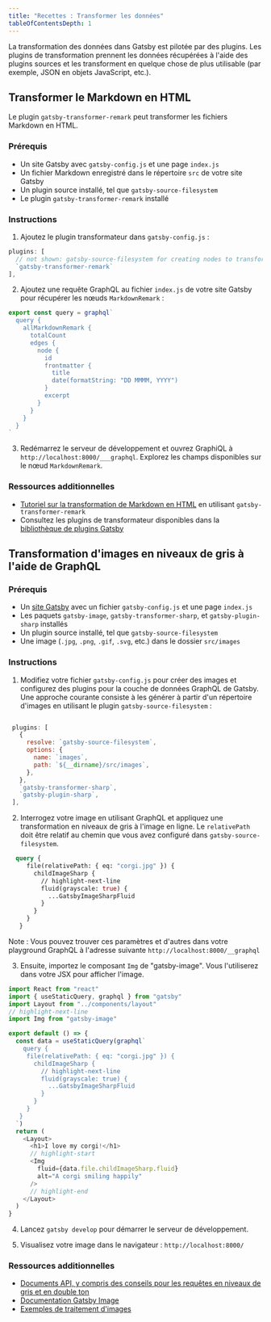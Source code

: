 ```yaml
---
title: "Recettes : Transformer les données"
tableOfContentsDepth: 1
---
```


La transformation des données dans Gatsby est pilotée par des plugins. Les plugins de transformation prennent les données récupérées à l'aide des plugins sources et les transforment en quelque chose de plus utilisable (par exemple, JSON en objets JavaScript, etc.).

## Transformer le Markdown en HTML

Le plugin `gatsby-transformer-remark` peut transformer les fichiers Markdown en HTML.

### Prérequis

- Un site Gatsby avec `gatsby-config.js` et une page `index.js`
- Un fichier Markdown enregistré dans le répertoire `src` de votre site Gatsby
- Un plugin source installé, tel que `gatsby-source-filesystem`
- Le plugin `gatsby-transformer-remark` installé

### Instructions

1. Ajoutez le plugin transformateur dans `gatsby-config.js` :

```js:title=gatsby-config.js
plugins: [
  // not shown: gatsby-source-filesystem for creating nodes to transform
  `gatsby-transformer-remark`
],
```

2. Ajoutez une requête GraphQL au fichier `index.js` de votre site Gatsby pour récupérer les nœuds `MarkdownRemark` :

```jsx:title=src/pages/index.js
export const query = graphql`
  query {
    allMarkdownRemark {
      totalCount
      edges {
        node {
          id
          frontmatter {
            title
            date(formatString: "DD MMMM, YYYY")
          }
          excerpt
        }
      }
    }
  }
`
```

3. Redémarrez le serveur de développement et ouvrez GraphiQL à `http://localhost:8000/___graphql`. Explorez les champs disponibles sur le nœud `MarkdownRemark`.

### Ressources additionnelles

- [Tutoriel sur la transformation de Markdown en HTML](/tutorial/part-six/#transformer-plugins) en utilisant `gatsby-transformer-remark`
- Consultez les plugins de transformateur disponibles dans la [bibliothèque de plugins Gatsby](/plugins/?=transformer)

## Transformation d'images en niveaux de gris à l'aide de GraphQL

### Prérequis

- Un [site Gatsby](/docs/quick-start) avec un fichier `gatsby-config.js` et une page `index.js`
- Les paquets `gatsby-image`, `gatsby-transformer-sharp`, et `gatsby-plugin-sharp` installés
- Un plugin source installé, tel que `gatsby-source-filesystem`
- Une image (`.jpg`, `.png`, `.gif`, `.svg`, etc.) dans le dossier `src/images`

### Instructions

1. Modifiez votre fichier `gatsby-config.js` pour créer des images et configurez des plugins pour la couche de données GraphQL de Gatsby. Une approche courante consiste à les générer à partir d'un répertoire d'images en utilisant le plugin `gatsby-source-filesystem` :

```javascript:title=gatsby-config.js

 plugins: [
   {
     resolve: `gatsby-source-filesystem`,
     options: {
       name: `images`,
       path: `${__dirname}/src/images`,
     },
   },
   `gatsby-transformer-sharp`,
   `gatsby-plugin-sharp`,
 ],
```

2.  Interrogez votre image en utilisant GraphQL et appliquez une transformation en niveaux de gris à l'image en ligne. Le `relativePath` doit être relatif au chemin que vous avez configuré dans `gatsby-source-filesystem`.

```graphql
  query {
     file(relativePath: { eq: "corgi.jpg" }) {
       childImageSharp {
         // highlight-next-line
         fluid(grayscale: true) {
           ...GatsbyImageSharpFluid
         }
       }
     }
   }
```

Note : Vous pouvez trouver ces paramètres et d'autres dans votre playground GraphQL à l'adresse suivante `http://localhost:8000/__graphql`

3. Ensuite, importez le composant `Img` de "gatsby-image". Vous l'utiliserez dans votre JSX pour afficher l'image.

```jsx:title=src/pages/index.js
import React from "react"
import { useStaticQuery, graphql } from "gatsby"
import Layout from "../components/layout"
// highlight-next-line
import Img from "gatsby-image"

export default () => {
  const data = useStaticQuery(graphql`
    query {
     file(relativePath: { eq: "corgi.jpg" }) {
       childImageSharp {
         // highlight-next-line
         fluid(grayscale: true) {
           ...GatsbyImageSharpFluid
         }
       }
     }
   }
  `)
  return (
    <Layout>
      <h1>I love my corgi!</h1>
      // highlight-start
      <Img
        fluid={data.file.childImageSharp.fluid}
        alt="A corgi smiling happily"
      />
      // highlight-end
    </Layout>
  )
}
```

4. Lancez `gatsby develop` pour démarrer le serveur de développement.

5. Visualisez votre image dans le navigateur : `http://localhost:8000/`

### Ressources additionnelles

- [Documents API, y compris des conseils pour les requêtes en niveaux de gris et en double ton](/docs/gatsby-image/#shared-query-parameters)
- [Documentation Gatsby Image](/docs/gatsby-image/)
- [Exemples de traitement d'images](https://github.com/gatsbyjs/gatsby/tree/master/examples/image-processing)
